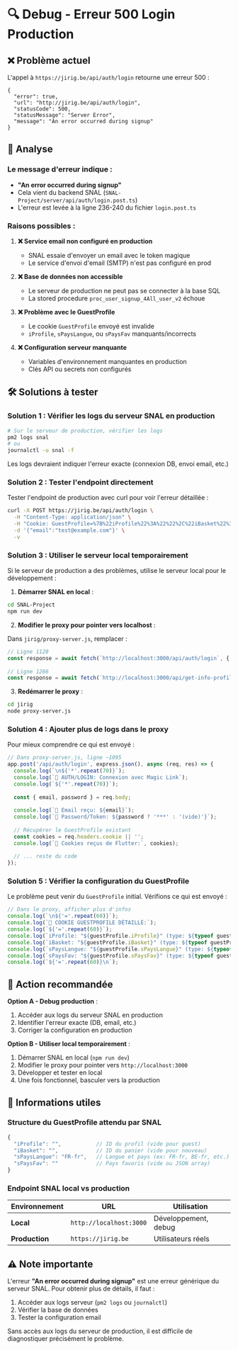 # 🔍 Debug - Erreur 500 Login Production

## ❌ Problème actuel

L'appel à `https://jirig.be/api/auth/login` retourne une erreur 500 :

```
{
  "error": true,
  "url": "http://jirig.be/api/auth/login",
  "statusCode": 500,
  "statusMessage": "Server Error",
  "message": "An error occurred during signup"
}
```

## 🔎 Analyse

### Le message d'erreur indique :
- **"An error occurred during signup"** 
- Cela vient du backend SNAL (`SNAL-Project/server/api/auth/login.post.ts`)
- L'erreur est levée à la ligne 236-240 du fichier `login.post.ts`

### Raisons possibles :

1. **❌ Service email non configuré en production**
   - SNAL essaie d'envoyer un email avec le token magique
   - Le service d'envoi d'email (SMTP) n'est pas configuré en prod

2. **❌ Base de données non accessible**
   - Le serveur de production ne peut pas se connecter à la base SQL
   - La stored procedure `proc_user_signup_4All_user_v2` échoue

3. **❌ Problème avec le GuestProfile**
   - Le cookie `GuestProfile` envoyé est invalide
   - `iProfile`, `sPaysLangue`, ou `sPaysFav` manquants/incorrects

4. **❌ Configuration serveur manquante**
   - Variables d'environnement manquantes en production
   - Clés API ou secrets non configurés

## 🛠️ Solutions à tester

### Solution 1 : Vérifier les logs du serveur SNAL en production

```bash
# Sur le serveur de production, vérifier les logs
pm2 logs snal
# ou
journalctl -u snal -f
```

Les logs devraient indiquer l'erreur exacte (connexion DB, envoi email, etc.)

### Solution 2 : Tester l'endpoint directement

Tester l'endpoint de production avec curl pour voir l'erreur détaillée :

```bash
curl -X POST https://jirig.be/api/auth/login \
  -H "Content-Type: application/json" \
  -H "Cookie: GuestProfile=%7B%22iProfile%22%3A%22%22%2C%22iBasket%22%3A%22%22%2C%22sPaysLangue%22%3A%22FR-fr%22%2C%22sPaysFav%22%3A%22%22%7D" \
  -d '{"email":"test@example.com"}' \
  -v
```

### Solution 3 : Utiliser le serveur local temporairement

Si le serveur de production a des problèmes, utilise le serveur local pour le développement :

1. **Démarrer SNAL en local** :
```bash
cd SNAL-Project
npm run dev
```

2. **Modifier le proxy pour pointer vers localhost** :

Dans `jirig/proxy-server.js`, remplacer :
```javascript
// Ligne 1128
const response = await fetch(`http://localhost:3000/api/auth/login`, {
  
// Ligne 1266
const response = await fetch(`http://localhost:3000/api/get-info-profil`, {
```

3. **Redémarrer le proxy** :
```bash
cd jirig
node proxy-server.js
```

### Solution 4 : Ajouter plus de logs dans le proxy

Pour mieux comprendre ce qui est envoyé :

```javascript
// Dans proxy-server.js, ligne ~1095
app.post('/api/auth/login', express.json(), async (req, res) => {
  console.log(`\n${'*'.repeat(70)}`);
  console.log(`🔐 AUTH/LOGIN: Connexion avec Magic Link`);
  console.log(`${'*'.repeat(70)}`);
  
  const { email, password } = req.body;
  
  console.log(`📧 Email reçu: ${email}`);
  console.log(`🔑 Password/Token: ${password ? '***' : '(vide)'}`);
  
  // Récupérer le GuestProfile existant
  const cookies = req.headers.cookie || '';
  console.log(`🍪 Cookies reçus de Flutter:`, cookies);
  
  // ... reste du code
});
```

### Solution 5 : Vérifier la configuration du GuestProfile

Le problème peut venir du `GuestProfile` initial. Vérifions ce qui est envoyé :

```javascript
// Dans le proxy, afficher plus d'infos
console.log(`\n${'='.repeat(60)}`);
console.log(`🍪 COOKIE GUESTPROFILE DÉTAILLÉ:`);
console.log(`${'='.repeat(60)}`);
console.log(`iProfile: "${guestProfile.iProfile}" (type: ${typeof guestProfile.iProfile})`);
console.log(`iBasket: "${guestProfile.iBasket}" (type: ${typeof guestProfile.iBasket})`);
console.log(`sPaysLangue: "${guestProfile.sPaysLangue}" (type: ${typeof guestProfile.sPaysLangue})`);
console.log(`sPaysFav: "${guestProfile.sPaysFav}" (type: ${typeof guestProfile.sPaysFav})`);
console.log(`${'='.repeat(60)}\n`);
```

## 🎯 Action recommandée

**Option A - Debug production** :
1. Accéder aux logs du serveur SNAL en production
2. Identifier l'erreur exacte (DB, email, etc.)
3. Corriger la configuration en production

**Option B - Utiliser local temporairement** :
1. Démarrer SNAL en local (`npm run dev`)
2. Modifier le proxy pour pointer vers `http://localhost:3000`
3. Développer et tester en local
4. Une fois fonctionnel, basculer vers la production

## 📝 Informations utiles

### Structure du GuestProfile attendu par SNAL

```javascript
{
  "iProfile": "",           // ID du profil (vide pour guest)
  "iBasket": "",            // ID du panier (vide pour nouveau)
  "sPaysLangue": "FR-fr",   // Langue et pays (ex: FR-fr, BE-fr, etc.)
  "sPaysFav": ""            // Pays favoris (vide ou JSON array)
}
```

### Endpoint SNAL local vs production

| Environnement | URL | Utilisation |
|--------------|-----|-------------|
| **Local** | `http://localhost:3000` | Développement, debug |
| **Production** | `https://jirig.be` | Utilisateurs réels |

## ⚠️ Note importante

L'erreur **"An error occurred during signup"** est une erreur générique du serveur SNAL. 
Pour obtenir plus de détails, il faut :
1. Accéder aux logs serveur (`pm2 logs` ou `journalctl`)
2. Vérifier la base de données
3. Tester la configuration email

Sans accès aux logs du serveur de production, il est difficile de diagnostiquer précisément le problème.


